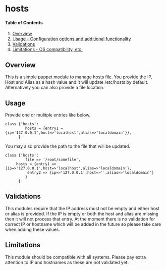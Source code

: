 # hosts

#### Table of Contents

1. [Overview](#overview)
2. [Usage - Configuration options and additional functionality](#usage)
3. [Validations](#validations)
4. [Limitations - OS compatibility, etc.](#limitations)

## Overview

This is a simple puppet module to manage hosts file. You provide the IP, Host and Alias as a hash value and it will update /etc/hosts by default.
Alternatively you can also provide a file location.  


## Usage


Provide one or mulitple entries like below.

```puppet
class {'hosts':
         hosts = {entry1 = {ip='127.0.0.1',host=>'localhost',alias=>'localdomain'}},
      }
```

You may also provide the path to the file that will be updated.
```puppet
class {'hosts':
         file => '/root/somefile',
	 hosts = {entry1 => {ip=>'127.0.0.1',host=>'localhost',alias=>'localdomain'},
	 	  entry2 => {ip=>'127.0.0.1',host=>'',alias=>'localdomain'}
	 	 }
      }
```

## Validations

This modules require that the IP address must not be empty and either host or alias is provided. If the IP is empty or both the host and alias are missing then
it will not process that entry. At the moment there is no validation for correct IP or hostname which will be added in the future so please take care when adding
these values.

## Limitations

This module should be compatible with all systems. Please pay extra attention to IP and hostnames as these are not validated yet.


